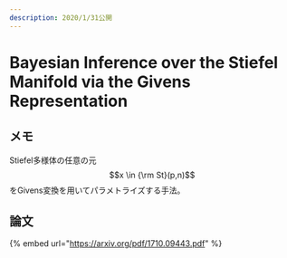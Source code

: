```yaml
---
description: 2020/1/31公開
---
```


# Bayesian Inference over the Stiefel Manifold via the Givens Representation

## メモ

Stiefel多様体の任意の元$$x \in {\rm St}(p,n)$$をGivens変換を用いてパラメトライズする手法。

## 論文

{% embed url="https://arxiv.org/pdf/1710.09443.pdf" %}



